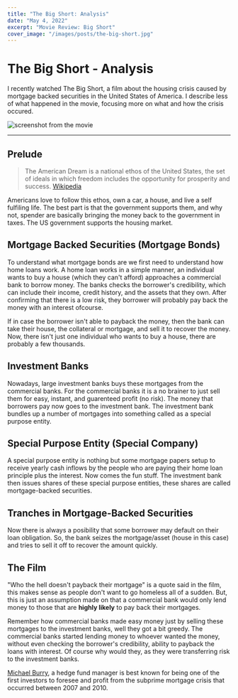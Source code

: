 ```yaml
---
title: "The Big Short: Analysis"
date: "May 4, 2022"
excerpt: "Movie Review: Big Short"
cover_image: "/images/posts/the-big-short.jpg"
---
```


# The Big Short - Analysis

I recently watched The Big Short, a film about the housing crisis caused by mortgage backed securities in the United States of America. I describe less of what happened in the movie, focusing more on what and how the crisis occured. 

![screenshot from the movie](./imgs/the-big-short.jpg)

---

## Prelude

> The American Dream is a national ethos of the United States, the set of ideals in which freedom includes the opportunity for prosperity and success. [Wikipedia](https://en.wikipedia.org/wiki/American_Dream)

Americans love to follow this ethos, own a car, a house, and live a self fulfiling life. The best part is that the government supports them, and why not, spender are basically bringing the money back to the government in taxes. The US government supports the housing market.

## Mortgage Backed Securities (Mortgage Bonds)

To understand what mortgage bonds are we first need to understand how home loans work. A home loan works in a simple manner, an individual wants to buy a house (which they can't afford) approaches a commercial bank to borrow money. The banks checks the borrower's credibility, which can include their income, credit history, and the assets that they own. After confirming that there is a low risk, they borrower will probably pay back the money with an interest ofcourse.

If in case the borrower isn't able to payback the money, then the bank can take their house, the collateral or mortgage, and sell it to recover the money. Now, there isn't just one individual who wants to buy a house, there are probably a few thousands.

## Investment Banks

Nowadays, large investment banks buys these mortgages from the commercial banks. For the commercial banks it is a no brainer to just sell them for easy, instant, and guarenteed profit (no risk). The money that borrowers pay now goes to the investment bank. The investment bank bundles up a number of mortgages into something called as a special purpose entity.

## Special Purpose Entity (Special Company)

A special purpose entity is nothing but some mortgage papers setup to receive yearly cash inflows by the people who are paying their home loan principle plus the interest. Now comes the fun stuff. The investment bank then issues shares of these special purpose entities, these shares are called mortgage-backed securities.

## Tranches in Mortgage-Backed Securities

Now there is always a posibility that some borrower may default on their loan obligation. So, the bank seizes the mortgage/asset (house in this case) and tries to sell it off to recover the amount quickly.

## The Film

"Who the hell doesn't payback their mortgage" is a quote said in the film, this makes sense as people don't want to go homeless all of a sudden. But, this is just an assumption made on that a commercial bank would only lend money to those that are **highly likely** to pay back their mortgages.

Remember how commercial banks made easy money just by selling these mortgages to the investment banks, well they got a bit greedy. The commercial banks started lending money to whoever wanted the money, without even checking the borrower's credibility, ability to payback the loans with interest. Of course why would they, as they were transferring risk to the investment banks.

[Michael Burry](https://en.wikipedia.org/wiki/Michael_Burry), a hedge fund manager is best known for being one of the first investors to foresee and profit from the subprime mortgage crisis that occurred between 2007 and 2010.
